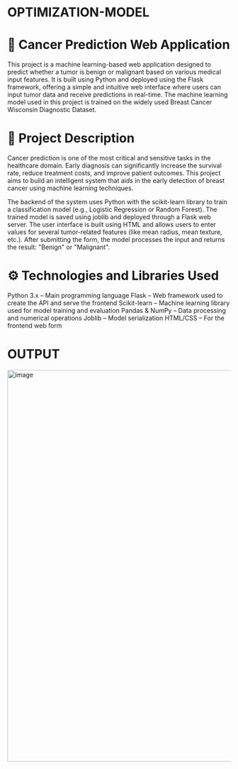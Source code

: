# OPTIMIZATION-MODEL
# 🧬 Cancer Prediction Web Application
This project is a machine learning-based web application designed to predict whether a tumor is benign or malignant based on various medical input features. It is built using Python and deployed using the Flask framework, offering a simple and intuitive web interface where users can input tumor data and receive predictions in real-time. The machine learning model used in this project is trained on the widely used Breast Cancer Wisconsin Diagnostic Dataset.

# 🧠 Project Description
Cancer prediction is one of the most critical and sensitive tasks in the healthcare domain. Early diagnosis can significantly increase the survival rate, reduce treatment costs, and improve patient outcomes. This project aims to build an intelligent system that aids in the early detection of breast cancer using machine learning techniques.

The backend of the system uses Python with the scikit-learn library to train a classification model (e.g., Logistic Regression or Random Forest). The trained model is saved using joblib and deployed through a Flask web server. The user interface is built using HTML and allows users to enter values for several tumor-related features (like mean radius, mean texture, etc.). After submitting the form, the model processes the input and returns the result: "Benign" or "Malignant".

# ⚙️ Technologies and Libraries Used
Python 3.x – Main programming language
Flask – Web framework used to create the API and serve the frontend
Scikit-learn – Machine learning library used for model training and evaluation
Pandas & NumPy – Data processing and numerical operations
Joblib – Model serialization
HTML/CSS – For the frontend web form
# OUTPUT
<img width="931" height="883" alt="image" src="https://github.com/user-attachments/assets/778466d5-c857-41f6-a0b9-4d630d820c6d" />
